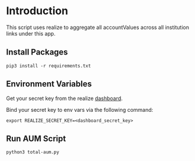 # Introduction

This script uses realize to aggregate all accountValues across all institution
links under this app.

## Install Packages

```pip3 install -r requirements.txt```

## Environment Variables

Get your secret key from the realize [dashboard](https://www.realizefi.com/dashboard).

Bind your secret key to env vars via the following command:

```export REALIZE_SECRET_KEY=<dashboard_secret_key>```

## Run AUM Script

```python3 total-aum.py```
